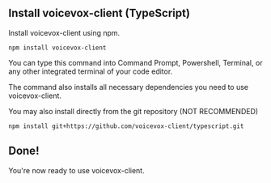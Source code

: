 
## Install voicevox-client (TypeScript)

Install voicevox-client using npm.

```
npm install voicevox-client
```

You can type this command into Command Prompt, Powershell, Terminal, or any other integrated terminal of your code editor.

The command also installs all necessary dependencies you need to use voicevox-client.

You may also install directly from the git repository (NOT RECOMMENDED)

```
npm install git+https://github.com/voicevox-client/typescript.git
```

## Done!

You're now ready to use voicevox-client.